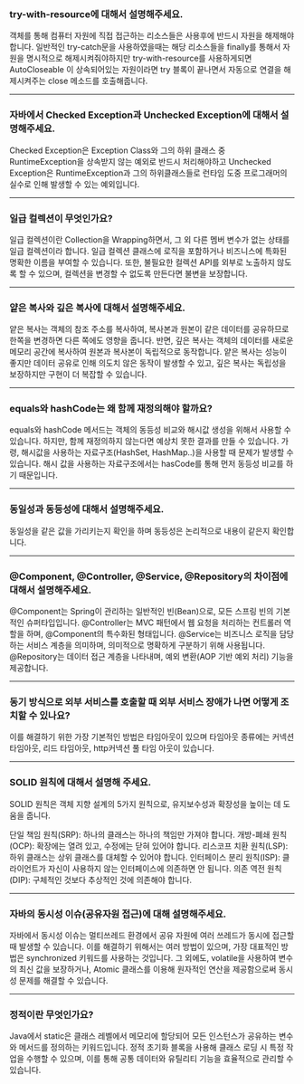 ### try-with-resource에 대해서 설명해주세요.
객체를 통해 컴퓨터 자원에 직접 접근하는 리소스들은 사용후에 반드시 자원을 해제해야합니다.
일반적인 try-catch문을 사용하였을때는 해당 리소스들을 finally를 통해서 자원을 명시적으로 해제시켜줘야하지만 try-with-resource를 사용하게되면 
AutoCloseable 이 상속되어있는 자원이라면 try 블록이 끝나면서 자동으로 연결을 해제시켜주는 close 메소드를 호출해줍니다.

---

### 자바에서 Checked Exception과 Unchecked Exception에 대해서 설명해주세요.
Checked Exception은 Exception Class와 그의 하위 클래스 중 RuntimeException을 상속받지 않는 예외로 반드시 처리해야하고 
Unchecked Exception은 RuntimeException과 그의 하위클래스들로 런타임 도중 프로그래머의 실수로 인해 발생할 수 있는 예외입니다.

---

### 일급 컬렉션이 무엇인가요?
일급 컬렉션이란 Collection을 Wrapping하면서, 그 외 다른 멤버 변수가 없는 상태를 일급 컬렉션이라 합니다.
일급 컬렉션 클래스에 로직을 포함하거나 비즈니스에 특화된 명확한 이름을 부여할 수 있습니다. 
또한, 불필요한 컬렉션 API를 외부로 노출하지 않도록 할 수 있으며, 
컬렉션을 변경할 수 없도록 만든다면 불변을 보장합니다.

---

### 얕은 복사와 깊은 복사에 대해서 설명해주세요.
얕은 복사는 객체의 참조 주소를 복사하여, 복사본과 원본이 같은 데이터를 공유하므로 한쪽을 변경하면 다른 쪽에도 영향을 줍니다.
반면, 깊은 복사는 객체의 데이터를 새로운 메모리 공간에 복사하여 원본과 복사본이 독립적으로 동작합니다. 
얕은 복사는 성능이 좋지만 데이터 공유로 인해 의도치 않은 동작이 발생할 수 있고, 깊은 복사는 독립성을 보장하지만 구현이 더 복잡할 수 있습니다.

---

### equals와 hashCode는 왜 함께 재정의해야 할까요?
equals와 hashCode 메서드는 객체의 동등성 비교와 해시값 생성을 위해서 사용할 수 있습니다. 하지만, 함께 재정의하지 않는다면 예상치 못한 결과를 만들 수 있습니다. 가령, 해시값을 사용하는 자료구조(HashSet, HashMap..)을 사용할 때 문제가 발생할 수 있습니다.
해시 값을 사용하는 자료구조에서는 hasCode를 통해 먼저 동등성 비교를 하기 때문입니다.

---

### 동일성과 동등성에 대해서 설명해주세요.
동일성을 같은 값을 가리키는지 확인을 하며 동등성은 논리적으로 내용이 같은지 확인합니다.

---

### @Component, @Controller, @Service, @Repository의 차이점에 대해서 설명해주세요.
@Component는 Spring이 관리하는 일반적인 빈(Bean)으로, 모든 스프링 빈의 기본적인 슈퍼타입입니다.
@Controller는 MVC 패턴에서 웹 요청을 처리하는 컨트롤러 역할을 하며, @Component의 특수화된 형태입니다.
@Service는 비즈니스 로직을 담당하는 서비스 계층을 의미하며, 의미적으로 명확하게 구분하기 위해 사용됩니다.
@Repository는 데이터 접근 계층을 나타내며, 예외 변환(AOP 기반 예외 처리) 기능을 제공합니다.

---
###  동기 방식으로 외부 서비스를 호출할 때 외부 서비스 장애가 나면 어떻게 조치할 수 있나요?
이를 해결하기 위한 가장 기본적인 방법은 타임아웃이 있으며 타임아웃 종류에는 커넥션 타임아웃, 리드 타임아웃, http커넥션 풀 타임 아웃이 있습니다.

---
### SOLID 원칙에 대해서 설명해 주세요.
SOLID 원칙은 객체 지향 설계의 5가지 원칙으로, 유지보수성과 확장성을 높이는 데 도움을 줍니다.

단일 책임 원칙(SRP): 하나의 클래스는 하나의 책임만 가져야 합니다.
개방-폐쇄 원칙(OCP): 확장에는 열려 있고, 수정에는 닫혀 있어야 합니다.
리스코프 치환 원칙(LSP): 하위 클래스는 상위 클래스를 대체할 수 있어야 합니다.
인터페이스 분리 원칙(ISP): 클라이언트가 자신이 사용하지 않는 인터페이스에 의존하면 안 됩니다.
의존 역전 원칙(DIP): 구체적인 것보다 추상적인 것에 의존해야 합니다.

---
### 자바의 동시성 이슈(공유자원 접근)에 대해 설명해주세요.
자바에서 동시성 이슈는 멀티쓰레드 환경에서 공유 자원에 여러 쓰레드가 동시에 접근할 때 발생할 수 있습니다. 이를 해결하기 위해서는 여러 방법이 있으며, 가장 대표적인 방법은 synchronized 키워드를 사용하는 것입니다. 
그 외에도, volatile을 사용하여 변수의 최신 값을 보장하거나, Atomic 클래스를 이용해 원자적인 연산을 제공함으로써 동시성 문제를 해결할 수 있습니다.

---
### 정적이란 무엇인가요?
Java에서 static은 클래스 레벨에서 메모리에 할당되어 모든 인스턴스가 공유하는 변수와 메서드를 정의하는 키워드입니다. 정적 초기화 블록을 사용해 클래스 로딩 시 특정 작업을 수행할 수 있으며, 이를 통해 공통 데이터와 유틸리티 기능을 효율적으로 관리할 수 있습니다.

